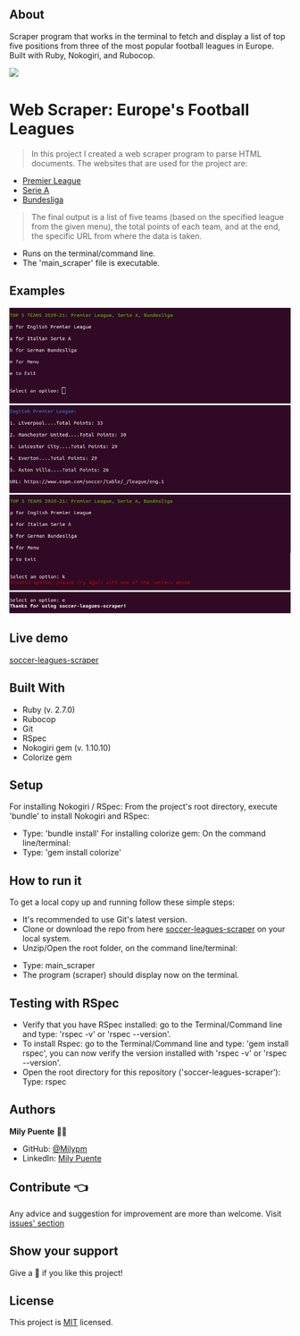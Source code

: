 ## About
Scraper program that works in the terminal to fetch and display a list of top five positions from three of the most popular football leagues in Europe. Built with Ruby, Nokogiri, and Rubocop.
 
![](https://img.shields.io/badge/Microverse-blueviolet)
# Web Scraper: Europe's Football Leagues
 
> In this project I created a web scraper program to parse HTML documents.
The websites that are used for the project are:
- [Premier League](https://www.espn.com/soccer/table/_/league/eng.1)
- [Serie A](https://www.espn.com/soccer/table/_/league/ita.1)
- [Bundesliga](https://www.espn.com/soccer/table/_/league/ger.1)
> The final output is a list of five teams (based on the specified league from the given menu), the total points of each team, and at the end, the specific URL from where the data is taken.
- Runs on the terminal/command line.
- The 'main_scraper' file is executable.
 
## Examples
![img_1](./images/web-scraper1.png)
![img_2](./images/web-scraper2.png)
![img_3](./images/web-scraper3.png)
![img_4](./images/web-scraper4.png)

## Live demo
[soccer-leagues-scraper](https://www.loom.com/share/efc27b15f89c4070a6650c97dc73d531)

## Built With
- Ruby (v. 2.7.0)
- Rubocop
- Git
- RSpec
- Nokogiri gem (v. 1.10.10)
- Colorize gem
 
## Setup
For installing Nokogiri / RSpec:
From the project's root directory, execute 'bundle' to install Nokogiri and RSpec:
- Type: 'bundle install'
For installing colorize gem:
On the command line/terminal:
- Type: 'gem install colorize'
 
## How to run it
To get a local copy up and running follow these simple steps:
* It's recommended to use Git's latest version.
* Clone or download the repo from here [soccer-leagues-scraper](https://github.com/Milypm/soccer-leagues-scraper.git) on your local system.
* Unzip/Open the root folder, on the command line/terminal:
- Type: main_scraper
- The program (scraper) should display now on the terminal.
 
## Testing with RSpec
- Verify that you have RSpec installed: go to the Terminal/Command line and type: 'rspec -v' or 'rspec --version'.
- To install Rspec: go to the Terminal/Command line and type: 'gem install rspec', you can now verify the version installed with 'rspec -v' or 'rspec --version'.
- Open the root directory for this repository ('soccer-leagues-scraper'):
   Type: rspec
 
## Authors
**Mily Puente** :woman_technologist:
- GitHub: [@Milypm](https://github.com/Milypm)
- LinkedIn: [Mily Puente](https://www.linkedin.com/in/milypuentem/)
 
## Contribute :point_left:
Any advice and suggestion for improvement are more than welcome.
Visit [issues' section](https://github.com/Milypm/soccer-leagues-scraper/issues)

## Show your support
Give a :star2: if you like this project!

## License
This project is [MIT](https://github.com/Milypm/soccer-leagues-scraper/blob/main/LICENSE) licensed.

